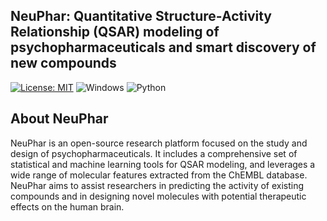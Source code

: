 ## NeuPhar: Quantitative Structure-Activity Relationship (QSAR) modeling of psychopharmaceuticals and smart discovery of new compounds
[![License: MIT](https://img.shields.io/badge/License-MIT-yellow.svg)](https://opensource.org/licenses/MIT) ![Windows](https://img.shields.io/badge/Windows-0078D6?style=for-the-badge&logo=windows&logoColor=white) ![Python](https://img.shields.io/badge/python-3670A0?style=for-the-badge&logo=python&logoColor=ffdd54)
## About NeuPhar

NeuPhar is an open-source research platform focused on the study and design of psychopharmaceuticals. It includes a comprehensive set of statistical and machine learning tools for QSAR modeling, and leverages a wide range of molecular features extracted from the ChEMBL database. NeuPhar aims to assist researchers in predicting the activity of existing compounds and in designing novel molecules with potential therapeutic effects on the human brain.



